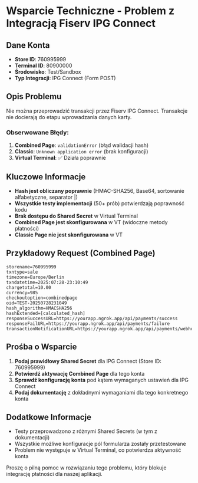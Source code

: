 # Wsparcie Techniczne - Problem z Integracją Fiserv IPG Connect

## Dane Konta
- **Store ID**: 760995999
- **Terminal ID**: 80900000
- **Środowisko**: Test/Sandbox
- **Typ Integracji**: IPG Connect (Form POST)

## Opis Problemu
Nie można przeprowadzić transakcji przez Fiserv IPG Connect. Transakcje nie docierają do etapu wprowadzania danych karty.

### Obserwowane Błędy:
1. **Combined Page**: `validationError` (błąd walidacji hash)
2. **Classic**: `Unknown application error` (brak konfiguracji)
3. **Virtual Terminal**: ✅ Działa poprawnie

## Kluczowe Informacje
- **Hash jest obliczany poprawnie** (HMAC-SHA256, Base64, sortowanie alfabetyczne, separator |)
- **Wszystkie testy implementacji** (50+ prób) potwierdzają poprawność kodu
- **Brak dostępu do Shared Secret** w Virtual Terminal
- **Combined Page jest skonfigurowana** w VT (widoczne metody płatności)
- **Classic Page nie jest skonfigurowana** w VT

## Przykładowy Request (Combined Page)
```
storename=760995999
txntype=sale
timezone=Europe/Berlin
txndatetime=2025:07:28-23:10:49
chargetotal=10.00
currency=985
checkoutoption=combinedpage
oid=TEST-20250728231049
hash_algorithm=HMACSHA256
hashExtended=[calculated_hash]
responseSuccessURL=https://yourapp.ngrok.app/api/payments/success
responseFailURL=https://yourapp.ngrok.app/api/payments/failure
transactionNotificationURL=https://yourapp.ngrok.app/api/payments/webhooks/fiserv
```

## Prośba o Wsparcie
1. **Podaj prawidłowy Shared Secret** dla IPG Connect (Store ID: 760995999)
2. **Potwierdź aktywację Combined Page** dla tego konta
3. **Sprawdź konfigurację konta** pod kątem wymaganych ustawień dla IPG Connect
4. **Podaj dokumentację** z dokładnymi wymaganiami dla tego konkretnego konta

## Dodatkowe Informacje
- Testy przeprowadzono z różnymi Shared Secrets (w tym z dokumentacji)
- Wszystkie możliwe konfiguracje pól formularza zostały przetestowane
- Problem nie występuje w Virtual Terminal, co potwierdza aktywność konta

Proszę o pilną pomoc w rozwiązaniu tego problemu, który blokuje integrację płatności dla naszej aplikacji.
